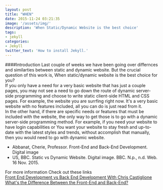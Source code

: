 ```yaml
---
layout: post
title: "WHEN"
date: 2015-11-24 03:21:35
image: '/assets/img/'
description: 'When Static/Dynamic Website is the best choice'
tags:
- jekyll
categories:
- Jekyll 
twitter_text: 'How to install Jekyll.'
---
```

####Introduction 
Last couple of weeks we have been going over differnces and similarties between static and dynamic website. But the crucial question of this work is, When static/dynamic website is the best choice for you?  
If you only have a need for a very basic website that has just a couple pages, you may not see a need to go down the route of dynamic server-side programming and choose to write static client-side HTML and CSS pages. For example, the website you are surrfing right now. It's a very basic website with no features included, all you can do is just read from it.  
In the other hand, if there are specific needs or features that must be included with the website, the only way to get those is to go with a dynamic server-side programming method. For example, if you need your website to have login capabilities or You want your website to stay fresh and up-to-date with the latest styles and trends, without accomplish that manually, then you would need to go with dynamic website.



- Abbanat, Cherie, Professor. Front-End and Back-End Development. Digital image
- US, BBC. Static vs Dynamic Website. Digital image. BBC. N.p., n.d. Web. 16 Nov. 2015.

For more information Check out these links  
<a href="https://www.youtube.com/watch?v=62IIWgdBFeQ">Front End Development vs Back End Development With Chris Castiglione</a>  
<a href="http://blog.digitaltutors.com/whats-difference-front-end-back-end/">What's the Difference Between the Front-End and Back-End?</a>  
